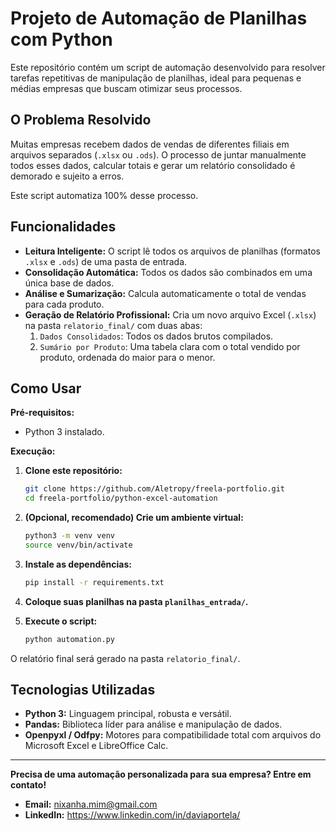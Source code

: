 # Projeto de Automação de Planilhas com Python

Este repositório contém um script de automação desenvolvido para resolver tarefas repetitivas de manipulação de planilhas, ideal para pequenas e médias empresas que buscam otimizar seus processos.

## O Problema Resolvido

Muitas empresas recebem dados de vendas de diferentes filiais em arquivos separados (`.xlsx` ou `.ods`). O processo de juntar manualmente todos esses dados, calcular totais e gerar um relatório consolidado é demorado e sujeito a erros.

Este script automatiza 100% desse processo.

## Funcionalidades

- **Leitura Inteligente:** O script lê todos os arquivos de planilhas (formatos `.xlsx` e `.ods`) de uma pasta de entrada.
- **Consolidação Automática:** Todos os dados são combinados em uma única base de dados.
- **Análise e Sumarização:** Calcula automaticamente o total de vendas para cada produto.
- **Geração de Relatório Profissional:** Cria um novo arquivo Excel (`.xlsx`) na pasta `relatorio_final/` com duas abas:
    1.  `Dados Consolidados`: Todos os dados brutos compilados.
    2.  `Sumário por Produto`: Uma tabela clara com o total vendido por produto, ordenada do maior para o menor.

## Como Usar

**Pré-requisitos:**
- Python 3 instalado.

**Execução:**

1.  **Clone este repositório:**
    ```bash
    git clone https://github.com/Aletropy/freela-portfolio.git
    cd freela-portfolio/python-excel-automation
    ```

2.  **(Opcional, recomendado) Crie um ambiente virtual:**
    ```bash
    python3 -m venv venv
    source venv/bin/activate
    ```

3.  **Instale as dependências:**
    ```bash
    pip install -r requirements.txt 
    ```

4.  **Coloque suas planilhas na pasta `planilhas_entrada/`.**

5.  **Execute o script:**
    ```bash
    python automation.py
    ```

O relatório final será gerado na pasta `relatorio_final/`.

## Tecnologias Utilizadas

- **Python 3:** Linguagem principal, robusta e versátil.
- **Pandas:** Biblioteca líder para análise e manipulação de dados.
- **Openpyxl / Odfpy:** Motores para compatibilidade total com arquivos do Microsoft Excel e LibreOffice Calc.

---

**Precisa de uma automação personalizada para sua empresa? Entre em contato!**
- **Email:** nixanha.mim@gmail.com
- **LinkedIn:** https://www.linkedin.com/in/daviaportela/